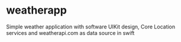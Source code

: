 # weatherapp
Simple weather application with software UIKit design, Core Location services and weatherapi.com as data source in swift

